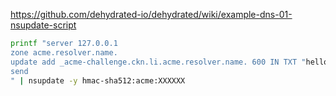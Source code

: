 https://github.com/dehydrated-io/dehydrated/wiki/example-dns-01-nsupdate-script

```sh
printf "server 127.0.0.1
zone acme.resolver.name.
update add _acme-challenge.ckn.li.acme.resolver.name. 600 IN TXT "hello"
send
" | nsupdate -y hmac-sha512:acme:XXXXXX
```
